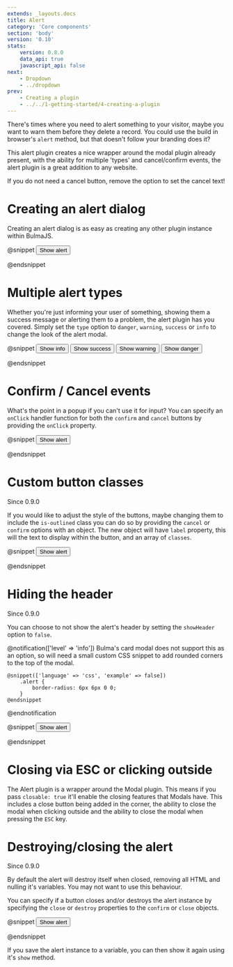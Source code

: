 ```yaml
---
extends: _layouts.docs
title: Alert
category: 'Core components'
section: 'body'
version: '0.10'
stats:
    version: 0.8.0
    data_api: true
    javascript_api: false
next:
    - Dropdown
    - ../dropdown
prev:
    - Creating a plugin
    - ../../1-getting-started/4-creating-a-plugin
---
```


There's times where you need to alert something to your visitor, maybe you want to warn them before they delete a record. You could use the build in browser's `alert` method, but that doesn't follow your branding does it?

This alert plugin creates a nice wrapper around the modal plugin already present, with the ability for multiple 'types' and cancel/confirm events, the alert plugin is a great addition to any website.

If you do not need a cancel button, remove the option to set the cancel text!

# Creating an alert dialog
Creating an alert dialog is as easy as creating any other plugin instance within BulmaJS.

@snippet
<button id="example-alert-button-1" class="button is-primary">Show alert</button>

<script>
    document.querySelector('#example-alert-button-1').addEventListener('click', function(e) {
        //start
        Bulma.create('alert', {
            type: 'danger',
            title: 'This is an alert!',
            body: 'Ooohh what button you gonna click?',
            confirm: 'Confirm it!',
            cancel: 'Maybe not'
        });
        //end
    });
</script>
@endsnippet

# Multiple alert types
Whether you're just informing your user of something, showing them a success message or alerting them to a problem, the alert plugin has you covered. Simply set the `type` option to `danger`, `warning`, `success` or `info` to change the look of the alert modal.

@snippet
<button id="example-alert-button-2" class="button is-info">Show info</button>
<button id="example-alert-button-3" class="button is-success">Show success</button>
<button id="example-alert-button-4" class="button is-warning">Show warning</button>
<button id="example-alert-button-5" class="button is-danger">Show danger</button>

<script>
    //start
    document.querySelector('#example-alert-button-2').addEventListener('click', function(e) {
        Bulma.create('alert', {
            type: 'info',
            title: 'This is an alert!',
            body: 'Ooohh what button you gonna click?',
            confirm: 'Confirm it!',
            cancel: 'Maybe not'
        });
    });

    document.querySelector('#example-alert-button-3').addEventListener('click', function(e) {
        Bulma.create('alert', {
            type: 'success',
            title: 'This is an alert!',
            body: 'Ooohh what button you gonna click?',
            confirm: 'Confirm it!',
            cancel: 'Maybe not'
        });
    });

    document.querySelector('#example-alert-button-4').addEventListener('click', function(e) {
        Bulma.create('alert', {
            type: 'warning',
            title: 'This is an alert!',
            body: 'Ooohh what button you gonna click?',
            confirm: 'Confirm it!',
            cancel: 'Maybe not'
        });
    });

    document.querySelector('#example-alert-button-5').addEventListener('click', function(e) {
        Bulma.create('alert', {
            type: 'danger',
            title: 'This is an alert!',
            body: 'Ooohh what button you gonna click?',
            confirm: 'Confirm it!',
            cancel: 'Maybe not'
        });
    });
    //end
</script>
@endsnippet

# Confirm / Cancel events
What's the point in a popup if you can't use it for input? You can specify an `onClick` handler function for both the `confirm` and `cancel` buttons by providing the `onClick` property.

@snippet
<button id="example-alert-button-6" class="button is-primary">Show alert</button>

<script>
    document.querySelector('#example-alert-button-6').addEventListener('click', function(e) {
        //start
        Bulma.create('alert', {
            type: 'danger',
            title: 'This is an alert!',
            body: 'Ooohh what button you gonna click?',
            confirm: {
                label: 'Confirm!',
                onClick: function() {
                    Bulma.create('alert', {
                        title: 'Confirmed',
                        body: 'You clicked confirm!'
                    });
                },
            },
            cancel: {
                label: 'Cancel!',
                onClick: function() {
                    Bulma.create('alert', {
                        title: 'Cancelled',
                        body: 'You clicked cancel!'
                    });
                }
            }
        });
        //end
    });
</script>
@endsnippet

# Custom button classes

<div class="tags has-addons">
    <span class="tag is-success">Since</span>
    <span class="tag">0.9.0</span>
</div>

If you would like to adjust the style of the buttons, maybe changing them to include the `is-outlined` class you can do so by providing the `cancel` or `confirm` options with an object. The new object will have `label` property, this will the text to display within the button, and an array of `classes`.

@snippet
<button id="example-alert-button-8" class="button is-primary">Show alert</button>

<script>
    document.querySelector('#example-alert-button-8').addEventListener('click', function(e) {
        //start
        Bulma.create('alert', {
            type: 'danger',
            title: 'Ooooo custom',
            body: 'Classes...',
            confirm: {
                label: 'Awesome',
                classes: ['is-outlined']
            },
            cancel: {
                label: 'See',
                classes: ['is-primary', 'is-rounded']
            }
        });
        //end
    });
</script>
@endsnippet

# Hiding the header

<div class="tags has-addons">
    <span class="tag is-success">Since</span>
    <span class="tag">0.9.0</span>
</div>

You can choose to not show the alert's header by setting the `showHeader` option to `false`.

@notification(['level' => 'info'])
    Bulma's card modal does not support this as an option, so will need a small custom CSS snippet to add rounded corners to the top of the modal.
    
    @snippet(['language' => 'css', 'example' => false])
        .alert {
            border-radius: 6px 6px 0 0;
        }
    @endsnippet
@endnotification

@snippet
<button id="example-alert-button-7" class="button is-primary">Show alert</button>

<script>
    document.querySelector('#example-alert-button-7').addEventListener('click', function(e) {
        //start
        Bulma.create('alert', {
            type: 'danger',
            body: 'See no header',
            confirm: 'Awesome!',
            showHeader: false
        });
        //end
    });
</script>
@endsnippet

# Closing via ESC or clicking outside
The Alert plugin is a wrapper around the Modal plugin. This means if you pass `closable: true` it'll enable the closing features that Modals have. This includes a close button being added in the corner, the ability to close the modal when clicking outside and the ability to close the modal when pressing the `ESC` key.

# Destroying/closing the alert

<div class="tags has-addons">
    <span class="tag is-success">Since</span>
    <span class="tag">0.9.0</span>
</div>

By default the alert will destroy itself when closed, removing all HTML and nulling it's variables. You may not want to use this behaviour.

You can specify if a button closes and/or destroys the alert instance by specifying the `close` or `destroy` properties to the `confirm` or `close` objects.

@snippet
<button id="example-alert-button-9" class="button is-primary">Show alert</button>

<script>
    document.querySelector('#example-alert-button-9').addEventListener('click', function(e) {
        //start
        Bulma.create('alert', {
            type: 'danger',
            title: 'Alert',
            body: 'Try clicking the buttons!',
            confirm: {
                label: 'Close but do not destroy',
                destroy: false
            },
            cancel: {
                label: 'Do nothing!',
                close: false,
                destroy: false
            }
        });
        //end
    });
</script>
@endsnippet

If you save the alert instance to a variable, you can then show it again using it's `show` method.